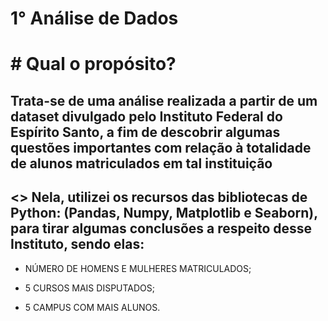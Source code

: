# 1° Análise de Dados


<h1> # Qual o propósito? </h1>
  
<h2>Trata-se de uma análise realizada a partir de um dataset divulgado pelo Instituto Federal do Espírito Santo, a fim de descobrir algumas questões importantes com relação à totalidade de alunos matriculados em tal instituição</h2>

<h2> <> Nela, utilizei os recursos das bibliotecas de Python: (Pandas, Numpy, Matplotlib e Seaborn), para tirar algumas conclusões a respeito desse Instituto, sendo elas: </h2>

- NÚMERO DE HOMENS E MULHERES MATRICULADOS;

- 5 CURSOS MAIS DISPUTADOS;

- 5 CAMPUS COM MAIS ALUNOS.
